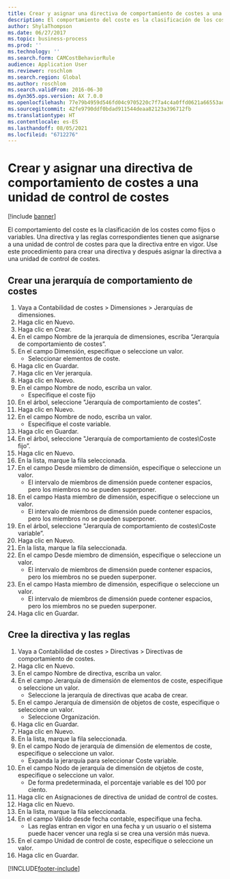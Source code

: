 ```yaml
---
title: Crear y asignar una directiva de comportamiento de costes a una unidad de control de costes
description: El comportamiento del coste es la clasificación de los costes como fijos o variables.
author: ShylaThompson
ms.date: 06/27/2017
ms.topic: business-process
ms.prod: ''
ms.technology: ''
ms.search.form: CAMCostBehaviorRule
audience: Application User
ms.reviewer: roschlom
ms.search.region: Global
ms.author: roschlom
ms.search.validFrom: 2016-06-30
ms.dyn365.ops.version: AX 7.0.0
ms.openlocfilehash: 77e79b4959d546fd04c9705220c7f7a4c4a0ffd0621a66553adbe1a85b6cce39
ms.sourcegitcommit: 42fe9790ddf0bdad911544deaa82123a396712fb
ms.translationtype: HT
ms.contentlocale: es-ES
ms.lasthandoff: 08/05/2021
ms.locfileid: "6712276"
---
```

# <a name="create-and-assign-a-cost-behavior-policy-to-a-cost-control-unit"></a>Crear y asignar una directiva de comportamiento de costes a una unidad de control de costes

[!include [banner](../../includes/banner.md)]

El comportamiento del coste es la clasificación de los costes como fijos o variables. Una directiva y las reglas correspondientes tienen que asignarse a una unidad de control de costes para que la directiva entre en vigor. Use este procedimiento para crear una directiva y después asignar la directiva a una unidad de control de costes.


## <a name="create-a-cost-behavior-hierarchy"></a>Crear una jerarquía de comportamiento de costes
1. Vaya a Contabilidad de costes > Dimensiones > Jerarquías de dimensiones.
2. Haga clic en Nuevo.
3. Haga clic en Crear.
4. En el campo Nombre de la jerarquía de dimensiones, escriba “Jerarquía de comportamiento de costes”.
5. En el campo Dimensión, especifique o seleccione un valor.
    * Seleccionar elementos de coste.  
6. Haga clic en Guardar.
7. Haga clic en Ver jerarquía.
8. Haga clic en Nuevo.
9. En el campo Nombre de nodo, escriba un valor.
    * Especifique el coste fijo  
10. En el árbol, seleccione "Jerarquía de comportamiento de costes”.
11. Haga clic en Nuevo.
12. En el campo Nombre de nodo, escriba un valor.
    * Especifique el coste variable.  
13. Haga clic en Guardar.
14. En el árbol, seleccione "Jerarquía de comportamiento de costes\Coste fijo”.
15. Haga clic en Nuevo.
16. En la lista, marque la fila seleccionada.
17. En el campo Desde miembro de dimensión, especifique o seleccione un valor.
    * El intervalo de miembros de dimensión puede contener espacios, pero los miembros no se pueden superponer.  
18. En el campo Hasta miembro de dimensión, especifique o seleccione un valor.
    * El intervalo de miembros de dimensión puede contener espacios, pero los miembros no se pueden superponer.  
19. En el árbol, seleccione "Jerarquía de comportamiento de costes\Coste variable”.
20. Haga clic en Nuevo.
21. En la lista, marque la fila seleccionada.
22. En el campo Desde miembro de dimensión, especifique o seleccione un valor.
    * El intervalo de miembros de dimensión puede contener espacios, pero los miembros no se pueden superponer.  
23. En el campo Hasta miembro de dimensión, especifique o seleccione un valor.
    * El intervalo de miembros de dimensión puede contener espacios, pero los miembros no se pueden superponer.  
24. Haga clic en Guardar.

## <a name="create-the-policy-and-rules"></a>Cree la directiva y las reglas
1. Vaya a Contabilidad de costes > Directivas > Directivas de comportamiento de costes.
2. Haga clic en Nuevo.
3. En el campo Nombre de directiva, escriba un valor.
4. En el campo Jerarquía de dimensión de elementos de coste, especifique o seleccione un valor.
    * Seleccione la jerarquía de directivas que acaba de crear.  
5. En el campo Jerarquía de dimensión de objetos de coste, especifique o seleccione un valor.
    * Seleccione Organización.  
6. Haga clic en Guardar.
7. Haga clic en Nuevo.
8. En la lista, marque la fila seleccionada.
9. En el campo Nodo de jerarquía de dimensión de elementos de coste, especifique o seleccione un valor.
    * Expanda la jerarquía para seleccionar Coste variable.  
10. En el campo Nodo de jerarquía de dimensión de objetos de coste, especifique o seleccione un valor.
    * De forma predeterminada, el porcentaje variable es del 100 por ciento.  
11. Haga clic en Asignaciones de directiva de unidad de control de costes.
12. Haga clic en Nuevo.
13. En la lista, marque la fila seleccionada.
14. En el campo Válido desde fecha contable, especifique una fecha.
    * Las reglas entran en vigor en una fecha y un usuario o el sistema puede hacer vencer una regla si se crea una versión más nueva.  
15. En el campo Unidad de control de coste, especifique o seleccione un valor.
16. Haga clic en Guardar.



[!INCLUDE[footer-include](../../../includes/footer-banner.md)]